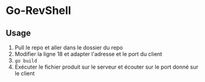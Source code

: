 # Go-RevShell

## Usage

1. Pull le repo et aller dans le dossier du repo
2. Modifier la ligne 18 et adapter l'adresse et le port du client
3. `go build`
4. Exécuter le fichier produit sur le serveur et écouter sur le port donné sur le client
